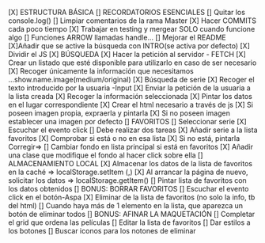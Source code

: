 [X] ESTRUCTURA BÁSICA
[] RECORDATORIOS ESENCIALES
    [] Quitar los console.log()
    [] Limpiar comentarios de la rama Master
    [X] Hacer COMMITS cada poco tiempo
    [X] Trabajar en testing y mergear SOLO cuando funcione algo
    [] Funciones ARROW llamadas handle...
    [] Mejorar el README
    [X]Añadir que se active la búsqueda con INTRO(se activa por defecto)
    [X] Dividir el JS
[X] BÚSQUEDA
    [X] Hacer la petición al servidor - FETCH
        [X] Crear un listado que esté disponible para utilizarlo en caso de ser necesario
        [X] Recoger únicamente la información que necesitamos
            ...show.name.image(medium/original)
    [X] Búsqueda de serie
        [X] Recoger el texto introducido por la usuaria -Input
        [X] Enviar la petición de la usuaria a la lista creada
        [X] Recoger la información seleccionada
        [X] Pintar los datos en el lugar correspondiente
            [X] Crear el html necesario a través de js
            [X] Si poseen imagen propia, expraerla y pintarla
            [X] Si no poseen imagen establecer una imagen por defecto
[] FAVORITOS
    [] Seleccionar serie
        [X] Escuchar el evento click
        [] Debe realizar dos tareas
            [X] Añadir serie a la lista favoritos
                [X] Comprobar si está o no en esa lista
                [X] Si no está, pintarla
Corregir=>  [] Cambiar fondo en lista principal si está en favoritos
                [X] Añadir una clase que modifique el fondo al hacer click sobre ella
[] ALMACENAMIENTO LOCAL
    [X] Almacenar los datos de la lista de favoritos en la caché => localStorage.setItem (,)
    [X] Al arrancar la página de nuevo, solicitar los datos => localStorage.getItem()
    [] Pintar lista de favoritos con los datos obtenidos
[] BONUS: BORRAR FAVORITOS
    [] Escuchar el evento click en el botón-Aspa
    [X] Eliminar de la lista de favoritos (no solo la info, tb del html)
    [] Cuando haya más de 1 elemento en la lista, que aparezca un botón de eliminar todos
[] BONUS: AFINAR LA MAQUETACIÓN
    [] Completar el grid que ordena las películas
    [] Editar la lista de favoritos
    [] Dar estilos a los botones
    [] Buscar iconos para los notones de eliminar


